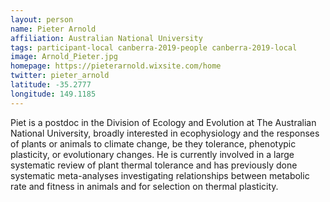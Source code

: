 ```yaml
---
layout: person
name: Pieter Arnold
affiliation: Australian National University
tags: participant-local canberra-2019-people canberra-2019-local
image: Arnold_Pieter.jpg
homepage: https://pieterarnold.wixsite.com/home
twitter: pieter_arnold
latitude: -35.2777
longitude: 149.1185
---
```

Piet is a postdoc in the Division of Ecology and Evolution at The Australian National University, broadly interested in ecophysiology and the responses of plants or animals to climate change, be they tolerance, phenotypic plasticity, or evolutionary changes. He is currently involved in a large systematic review of plant thermal tolerance and has previously done systematic meta-analyses investigating relationships between metabolic rate and fitness in animals and for selection on thermal plasticity.